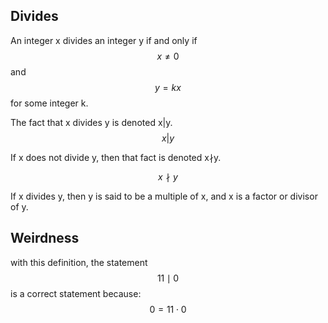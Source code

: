 ## Divides
An integer x divides an integer y if and only if 
$$x ≠ 0$$
and 
$$y = kx$$for some integer k.

The fact that x divides y is denoted x|y.
$$ x | y $$

If x does not divide y, then that fact is denoted x∤y.

$$ x \nmid  y$$

If x divides y, then y is said to be a multiple of x, and x is a factor or divisor of y.


## Weirdness
with this definition, the statement
$$ 11 \mid 0$$
is a correct statement because:
$$ 0 = 11 \cdot 0 $$

